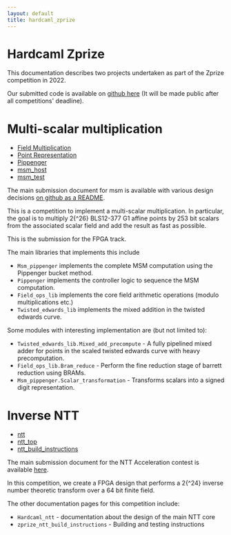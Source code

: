 ```yaml
---
layout: default
title: hardcaml_zprize
---
```


# Hardcaml Zprize

This documentation describes two projects undertaken as part of the Zprize competition in 2022.

Our submitted code is available on [github here](https://github.com/fyquah/hardcaml_zprize)
(It will be made public after all competitions' deadline).

# Multi-scalar multiplication

* [Field Multiplication](msm_field_multiplication.html)
* [Point Representation](msm_point_representation.html)
* [Pippenger](pippenger.html)
* [msm\_host](msm_host.html)
* [msm\_test](msm_test.html)

The main submission document for msm is available with various design decisions
[on github as a README](https://github.com/fyquah/hardcaml_zprize/blob/master/zprize/msm_pippenger/README.md).

This is a competition to implement a multi-scalar multiplication. In particular, the goal is to
multiply 2{^26} BLS12-377 G1 affine points by 253 bit scalars from the associated scalar field and
add the result as fast as possible.

This is the submission for the FPGA track.

The main libraries that implements this include

- `Msm_pippenger` implements the complete MSM computation using the Pippenger
  bucket method.
- `Pippenger` implements the controller logic to sequence the MSM computation.
- `Field_ops_lib` implements the core field arithmetic operations (modulo
  multiplications etc.)
- `Twisted_edwards_lib` implements the mixed addition in the twisted edwards
  curve.

Some modules with interesting implementation are (but not limited to):

- `Twisted_edwards_lib.Mixed_add_precompute` - A fully pipelined mixed adder
  for points in the scaled twisted edwards curve with heavy precomputation.
- `Field_ops_lib.Bram_reduce` - Perform the fine reduction stage of barrett
  reduction using BRAMs.
- `Msm_pippenger.Scalar_transformation` - Transforms scalars into a signed
  digit representation.

# Inverse NTT

* [ntt](ntt.html)
* [ntt\_top](ntt_top.html)
* [ntt\_build\_instructions](ntt_build_instructions.html)

The main submission document for the NTT Acceleration contest is available [here](hardcaml_ntt).

In this competition, we create a FPGA design that performs a 2{^24} inverse
number theoretic transform over a 64 bit finite field.

The other documentation pages for this competition include:

- `Hardcaml_ntt` - documentation about the design of the main NTT core
- `zprize_ntt_build_instructions` - Building and testing instructions
